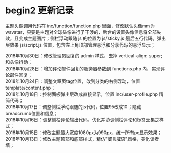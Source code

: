 # begin2 更新记录

主题头像调用代码在 inc/function/function.php 里面，修改默认头像mm为wavatar，只要是主题对全球头像进行了干涉的，后台的设置头像信息将全部失效，且变成主题图片；侧栏浮动跟随 js 的位置为 js/sticky.js 最后五行代码。弹出层效果 js/script.js 位置，包含左上角顶部管理悬浮和分享代码的悬浮显示；

2018年10月30日：修改管理员回复的 admin 样式，去掉 vertical-align: super; 和头像抖动；<br/>
2018年10月28日：增加评论邮件回复的服务器参数到 functions.php 内，实现评论邮件回复；<br/>
2018年10月24日：调整文章页tag位置，改到分类的右侧浮动，位置 template/content.php；<br/>
2018年10月18日：控制面板弹出层改成直接显示，位置 inc/user-profile.php 精简代码；<br/>
2018年10月17日：调整侧栏浮动跟随的js代码，位置95改成10；隐藏breadcrumb位置和信息；<br/>
2018年10月16日：调整侧栏评论输出代码，优化并协调侧栏评论和标签云集之样式；<br/>
2018年10月15日：修改主题最大宽度1080px为990px，统一所有pc显示效果；<br/>
2018年10月13日：修改主题顶部和底部样式，精仿"威言威语"风格，美化读者墙；<br/>
